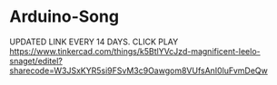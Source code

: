 # Arduino-Song
UPDATED LINK EVERY 14 DAYS. CLICK PLAY
https://www.tinkercad.com/things/k5BtlYVcJzd-magnificent-leelo-snaget/editel?sharecode=W3JSxKYR5si9FSvM3c9Oawgom8VUfsAnI0luFvmDeQw

